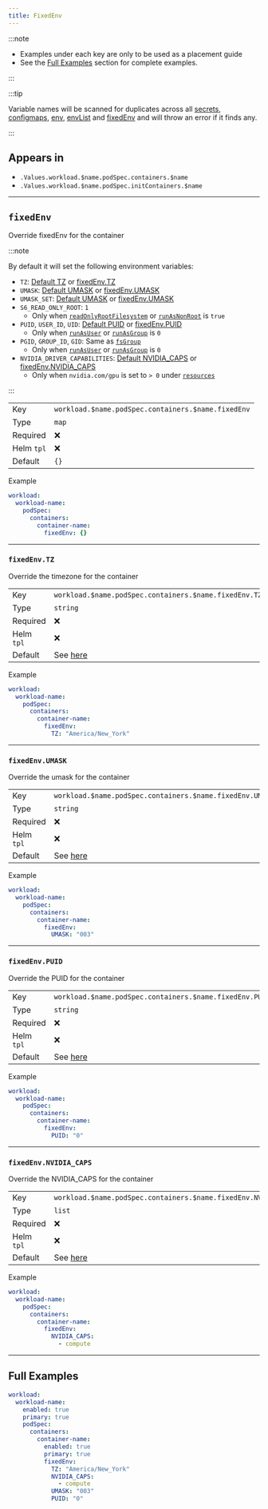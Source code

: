 ```yaml
---
title: FixedEnv
---
```


:::note

- Examples under each key are only to be used as a placement guide
- See the [Full Examples](/general/common/container/fixedenv#full-examples) section for complete examples.

:::

:::tip

Variable names will be scanned for duplicates across all
[secrets](/general/common/secret), [configmaps](/general/common/configmap),
[env](/general/common/container/env), [envList](/general/common/container/envlist) and [fixedEnv](/general/common/container/fixedenv)
and will throw an error if it finds any.

:::

## Appears in

- `.Values.workload.$name.podSpec.containers.$name`
- `.Values.workload.$name.podSpec.initContainers.$name`

---

## `fixedEnv`

Override fixedEnv for the container

:::note

By default it will set the following environment variables:

- `TZ`: [Default TZ](/general/common#tz) or [fixedEnv.TZ](/general/common/container/fixedenv#fixedenvtz)
- `UMASK`: [Default UMASK](/general/common/securitycontext#securitycontextcontainerumask) or [fixedEnv.UMASK](/general/common/container/fixedenv#fixedenvumask)
- `UMASK_SET`: [Default UMASK](/general/common/securitycontext#securitycontextcontainerumask) or [fixedEnv.UMASK](/general/common/container/fixedenv#fixedenvumask)
- `S6_READ_ONLY_ROOT`: `1`
  - Only when [`readOnlyRootFilesystem`](/general/common/container/securitycontext#securitycontextreadonlyrootfilesystem) or [`runAsNonRoot`](/general/common/container/securitycontext#securitycontextrunasnonroot) is `true`
- `PUID`, `USER_ID`, `UID`: [Default PUID](/general/common/securitycontext#securitycontextcontainerpuid) or [fixedEnv.PUID](/general/common/container/fixedenv#fixedenvpuid)
  - Only when [`runAsUser`](/general/common/securitycontext#securitycontextcontainerrunasuser) or [`runAsGroup`](/general/common/securitycontext#securitycontextcontainerrunasgroup) is `0`
- `PGID`, `GROUP_ID`, `GID`: Same as [`fsGroup`](/general/common/securitycontext#securitycontextpodfsgroup)
  - Only when [`runAsUser`](/general/common/securitycontext#securitycontextcontainerrunasuser) or [`runAsGroup`](/general/common/securitycontext#securitycontextcontainerrunasgroup) is `0`
- `NVIDIA_DRIVER_CAPABILITIES`: [Default NVIDIA_CAPS](/general/common/containeroptions#nvidia_caps) or [fixedEnv.NVIDIA_CAPS](/general/common/container/fixedenv#fixedenvnvidia_caps)
  - Only when `nvidia.com/gpu` is set to `> 0` under [`resources`](/general/common/container/resources)

:::

|            |                                                    |
| ---------- | -------------------------------------------------- |
| Key        | `workload.$name.podSpec.containers.$name.fixedEnv` |
| Type       | `map`                                              |
| Required   | ❌                                                 |
| Helm `tpl` | ❌                                                 |
| Default    | `{}`                                               |

Example

```yaml
workload:
  workload-name:
    podSpec:
      containers:
        container-name:
          fixedEnv: {}
```

---

### `fixedEnv.TZ`

Override the timezone for the container

|            |                                                       |
| ---------- | ----------------------------------------------------- |
| Key        | `workload.$name.podSpec.containers.$name.fixedEnv.TZ` |
| Type       | `string`                                              |
| Required   | ❌                                                    |
| Helm `tpl` | ❌                                                    |
| Default    | See [here](/general/common#tz)                        |

Example

```yaml
workload:
  workload-name:
    podSpec:
      containers:
        container-name:
          fixedEnv:
            TZ: "America/New_York"
```

---

### `fixedEnv.UMASK`

Override the umask for the container

|            |                                                                            |
| ---------- | -------------------------------------------------------------------------- |
| Key        | `workload.$name.podSpec.containers.$name.fixedEnv.UMASK`                   |
| Type       | `string`                                                                   |
| Required   | ❌                                                                         |
| Helm `tpl` | ❌                                                                         |
| Default    | See [here](/general/common/securitycontext/#securitycontextcontainerumask) |

Example

```yaml
workload:
  workload-name:
    podSpec:
      containers:
        container-name:
          fixedEnv:
            UMASK: "003"
```

---

### `fixedEnv.PUID`

Override the PUID for the container

|            |                                                                           |
| ---------- | ------------------------------------------------------------------------- |
| Key        | `workload.$name.podSpec.containers.$name.fixedEnv.PUID`                   |
| Type       | `string`                                                                  |
| Required   | ❌                                                                        |
| Helm `tpl` | ❌                                                                        |
| Default    | See [here](/general/common/securitycontext/#securitycontextcontainerpuid) |

Example

```yaml
workload:
  workload-name:
    podSpec:
      containers:
        container-name:
          fixedEnv:
            PUID: "0"
```

---

### `fixedEnv.NVIDIA_CAPS`

Override the NVIDIA_CAPS for the container

|            |                                                                |
| ---------- | -------------------------------------------------------------- |
| Key        | `workload.$name.podSpec.containers.$name.fixedEnv.NVIDIA_CAPS` |
| Type       | `list`                                                         |
| Required   | ❌                                                             |
| Helm `tpl` | ❌                                                             |
| Default    | See [here](/general/common/containeroptions#nvidia_caps)       |

Example

```yaml
workload:
  workload-name:
    podSpec:
      containers:
        container-name:
          fixedEnv:
            NVIDIA_CAPS:
              - compute
```

---

## Full Examples

```yaml
workload:
  workload-name:
    enabled: true
    primary: true
    podSpec:
      containers:
        container-name:
          enabled: true
          primary: true
          fixedEnv:
            TZ: "America/New_York"
            NVIDIA_CAPS:
              - compute
            UMASK: "003"
            PUID: "0"
```
